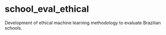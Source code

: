 # school_eval_ethical
Development of ethical machine learning methodology to evaluate Brazilian schools.
